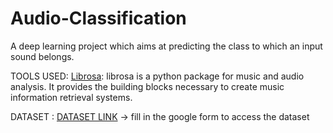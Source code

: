 # Audio-Classification
A deep learning project which aims at predicting the class to which an input sound belongs. 

TOOLS USED:
[Librosa](https://librosa.org/doc/latest/index.html): librosa is a python package for music and audio analysis. It provides the building blocks necessary to create music information retrieval systems.

DATASET :
[DATASET LINK](https://urbansounddataset.weebly.com/download-urbansound8k.html)
-> fill in the google form to access the dataset
